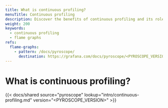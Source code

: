 ```yaml
---
title: What is continuous profiling?
menuTitle: Continuous profiling
description: Discover the benefits of continuous profiling and its role in modern application performance analysis.
weight: 200
keywords:
  - continuous profiling
  - flame graphs
refs:
  flame-graphs:
    - pattern: /docs/pyroscope/
      destination: https://grafana.com/docs/pyroscope/<PYROSCOPE_VERSION>/introduction/flamegraphs/
---
```


# What is continuous profiling?

[//]: # 'Shared content for the when to use continuous profiling.'
[//]: # 'This content is located in /pyroscope/docs/sources/shared/intro/continuous-profiling.md'

{{< docs/shared source="pyroscope" lookup="intro/continuous-profiling.md" version="<PYROSCOPE_VERSION>" >}}
